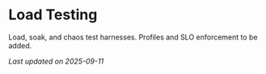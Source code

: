 # Load Testing

Load, soak, and chaos test harnesses. Profiles and SLO enforcement to be added.

_Last updated on 2025-09-11_

